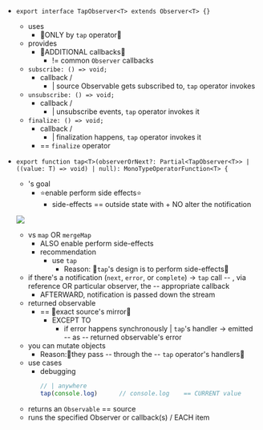 * `export interface TapObserver<T> extends Observer<T> {}`
  * uses
    * 👀ONLY by `tap` operator👀
  * provides
    * 👀ADDITIONAL callbacks👀
      * != common `Observer` callbacks
  * `subscribe: () => void;`
    * callback /
      * | source Observable gets subscribed to, `tap` operator invokes
  * `unsubscribe: () => void;`
    * callback /
      * | unsubscribe events, `tap` operator invokes it
  * `finalize: () => void;`
    * callback /
      * | finalization happens, `tap` operator invokes it
    * == `finalize` operator


* `export function tap<T>(observerOrNext?: Partial<TapObserver<T>> | ((value: T) => void) | null): MonoTypeOperatorFunction<T> {`
  * 's goal
    * ⭐️enable perform side effects⭐️
      * side-effects == outside state with + NO alter the notification

  ![](/apps/rxjs.dev/src/assets/images/marble-diagrams/tap.png)

  * vs `map` OR `mergeMap`
    * ALSO enable perform side-effects
    * recommendation
      * use `tap`
        * Reason: 🧠`tap`'s design is to perform side-effects🧠
  * if there's a notification (`next`, `error`, or `complete`) -> `tap` call -- , via reference OR particular observer, the -- appropriate callback
    * AFTERWARD, notification is passed down the stream
  * returned observable
    * == 👀exact source's mirror👀
      * EXCEPT TO
        * if error happens synchronously | `tap`'s handler -> emitted -- as -- returned observable's error
  * you can mutate objects
    * Reason:🧠they pass -- through the -- `tap` operator's handlers🧠
  * use cases
    * debugging
      ```ts
      // | anywhere
      tap(console.log)      // console.log    == CURRENT value
      ```
  * returns an `Observable` == source
  * runs the specified Observer or callback(s) / EACH item


